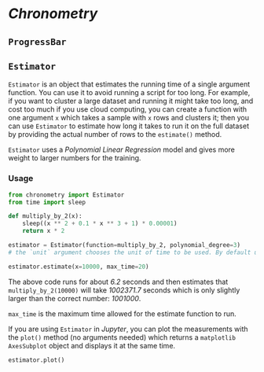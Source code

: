 # *Chronometry*

## `ProgressBar`

## `Estimator`
`Estimator` is an object that estimates the running time of a single argument function.
You can use it to avoid running a script for too long. 
For example, if you want to cluster a large dataset and running it might take too long, 
and cost too much if you use cloud computing, 
you can create a function with one argument `x` which takes a sample with `x` rows 
and clusters it; then you can use `Estimator` to estimate how long it takes to run it 
on the full dataset by providing the actual number of rows to the `estimate()` method.

`Estimator` uses a *Polynomial* *Linear Regression* model 
and gives more weight to larger numbers for the training.

### Usage

```python
from chronometry import Estimator
from time import sleep

def multiply_by_2(x):
    sleep((x ** 2 + 0.1 * x ** 3 + 1) * 0.00001)
    return x * 2

estimator = Estimator(function=multiply_by_2, polynomial_degree=3) 
# the `unit` argument chooses the unit of time to be used. By default unit='s'

estimator.estimate(x=10000, max_time=20)

```
The above code runs for about *6.2* seconds and then estimates that 
`multiply_by_2(10000)` will take *1002371.7* seconds which is only slightly
larger than the correct number: *1001000*.

`max_time` is the maximum time allowed for the estimate function to run.

If you are using `Estimator` in *Jupyter*, 
you can plot the measurements with the `plot()` method (no arguments needed) which 
returns a `matplotlib` `AxesSubplot` object and displays it at the same time.

```python
estimator.plot()
```